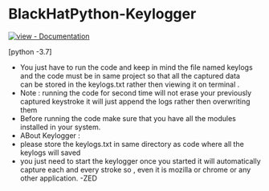 # BlackHatPython-Keylogger <div align="center">
<a href="https://www.codexpace.in/2021/11/python-keylogger.html" title="Go to project documentation"><img src="https://img.shields.io/badge/view-Documentation-blue?style=for-the-badge" alt="view - Documentation"></a>
</div>

[python -3.7]
- You just have to run the code and keep in mind the file named keylogs 
  and the code must be in same project so that all the captured data   
  can be stored in the keylogs.txt rather then viewing it on terminal .
- Note : 
        running the code for second time will not erase your previously captured keystroke 
        it will just append the logs rather then overwriting them 
- Before running the code make sure that you have all the modules installed in your system.
- ABout Keylogger :
- please store the keylogs.txt in same directory as code where all the keylogs will saved
- you just need to start the keylogger once you started it will automatically capture each and every stroke so ,
even it is mozilla or chrome or any other application.
                                                       -ZED
